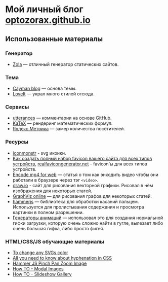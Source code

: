 # Мой личный блог [optozorax.github.io](https://optozorax.github.io)

## Использованные материалы

### Генератор

* [Zola](https://www.getzola.org/) — отличный генератор статических сайтов.

### Тема

* [Cayman blog](https://github.com/lorepirri/cayman-blog) — основа темы.
* [LoveIt](https://hugoloveit.com/theme-documentation-extended-shortcodes/) — украл много стилей отсюда.

### Сервисы

* [utterances](https://utteranc.es/) — комментарии на основе GitHub.
* [KaTeX](https://katex.org/) — рендеринг математических формул.
* [Яндекс.Метрика](https://metrika.yandex.ru/) — замер количества посетителей.

### Ресурсы

* [iconmonstr](https://iconmonstr.com/) - svg иконки.
* [Как создать полный набор favicon вашего сайта для всех типов устройств](https://pugofka.com/blog/technology/how-to-create-a-complete-set-favicon-on-your-site-for-all-device-types/), [realfavicongenerator.net](https://realfavicongenerator.net) - favicon'ы для всех типов устройств.
* [Encode mp4 for web](https://gist.github.com/jaydenseric/220c785d6289bcfd7366) — статья о том как энкодить видео чтобы они работали в браузере через тэг `<video>`.
* [draw.io](https://www.draw.io/) - сайт для рисования векторной графики. Рисовал в нём изображения для некоторых статей.
* [GraphViz online](https://dreampuf.github.io/GraphvizOnline/) — для рисования графов для некоторых статей.
* [hammerjs](https://hammerjs.github.io/) — библиотека для обработки касаний пальцем. Используется для пролистывания содержания и просмотра картинки в полном разрешении.
* [Генераторы анимаций](https://icons8.com/preloaders/) — использовал это для создания нормальной гифки загрузки, которую очень сложно найти в гугле, вылезает либо очень большая гифка, либо просто фигня.

### HTML/CSS/JS обучающие материалы

* [To change any SVGs color](https://stackoverflow.com/a/53336754)
* [All you need to know about hyphenation in CSS](https://medium.com/clear-left-thinking/all-you-need-to-know-about-hyphenation-in-css-2baee2d89179)
* [Hammer JS Pinch Pan Zoom Image](https://codepen.io/josephmaynard/pen/OjWvNP)
* [How TO - Modal Images](https://www.w3schools.com/howto/howto_css_modal_images.asp)
* [How TO - Slideshow Gallery](https://www.w3schools.com/howto/howto_js_slideshow_gallery.asp)
